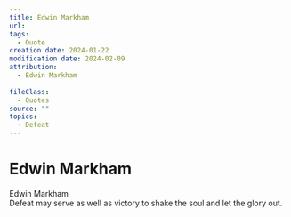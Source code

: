 ```yaml
---
title: Edwin Markham
url: 
tags:
  - Quote
creation date: 2024-01-22
modification date: 2024-02-09
attribution:
  - Edwin Markham
 
fileClass:
  - Quotes
source: ""
topics:
  - Defeat
---
```


# Edwin Markham

Edwin Markham  
Defeat may serve as well as victory to shake the soul and let the glory out.
